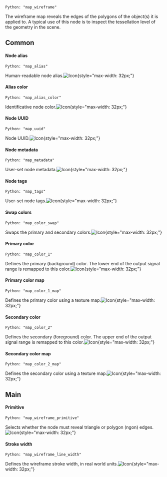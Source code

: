 `Python: "map_wireframe"`

The wireframe map reveals the edges of the polygons of the object(s) it is applied to. A typical use of this node is to inspect the tessellation level of the geometry in the scene.
## Common

#### Node alias
`Python: "map_alias"`

Human-readable node alias.![Icon](map_wireframe_swatch.png "Icon"){style="max-width: 32px;"}


#### Alias color
`Python: "map_alias_color"`

Identificative node color.![Icon](map_wireframe_swatch.png "Icon"){style="max-width: 32px;"}


#### Node UUID
`Python: "map_uuid"`

Node UUID.![Icon](map_wireframe_swatch.png "Icon"){style="max-width: 32px;"}


#### Node metadata
`Python: "map_metadata"`

User-set node metadata.![Icon](map_wireframe_swatch.png "Icon"){style="max-width: 32px;"}


#### Node tags
`Python: "map_tags"`

User-set node tags.![Icon](map_wireframe_swatch.png "Icon"){style="max-width: 32px;"}


#### Swap colors
`Python: "map_color_swap"`

Swaps the primary and secondary colors.![Icon](map_wireframe_swatch.png "Icon"){style="max-width: 32px;"}


#### Primary color
`Python: "map_color_1"`

Defines the primary (background) color. The lower end of the output signal range is remapped to this color.![Icon](map_wireframe_swatch.png "Icon"){style="max-width: 32px;"}


#### Primary color map
`Python: "map_color_1_map"`

Defines the primary color using a texture map.![Icon](map_wireframe_swatch.png "Icon"){style="max-width: 32px;"}


#### Secondary color
`Python: "map_color_2"`

Defines the secondary (foreground) color. The upper end of the output signal range is remapped to this color.![Icon](map_wireframe_swatch.png "Icon"){style="max-width: 32px;"}


#### Secondary color map
`Python: "map_color_2_map"`

Defines the secondary color using a texture map.![Icon](map_wireframe_swatch.png "Icon"){style="max-width: 32px;"}


## Main

#### Primitive
`Python: "map_wireframe_primitive"`

Selects whether the node must reveal triangle or polygon (ngon) edges.![Icon](map_wireframe_swatch.png "Icon"){style="max-width: 32px;"}


#### Stroke width
`Python: "map_wireframe_line_width"`

Defines the wireframe stroke width, in real world units.![Icon](map_wireframe_swatch.png "Icon"){style="max-width: 32px;"}


